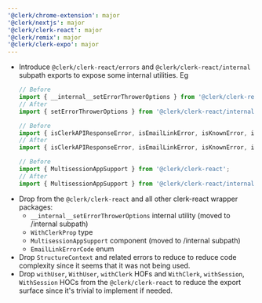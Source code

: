 ```yaml
---
'@clerk/chrome-extension': major
'@clerk/nextjs': major
'@clerk/clerk-react': major
'@clerk/remix': major
'@clerk/clerk-expo': major
---
```


- Introduce `@clerk/clerk-react/errors` and `@clerk/clerk-react/internal` subpath exports to expose some internal utilities. Eg
    ```typescript
    // Before
    import { __internal__setErrorThrowerOptions } from '@clerk/clerk-react';
    // After
    import { setErrorThrowerOptions } from '@clerk/clerk-react/internal';

    // Before
    import { isClerkAPIResponseError, isEmailLinkError, isKnownError, isMetamaskError } from '@clerk/clerk-react';
    // After
    import { isClerkAPIResponseError, isEmailLinkError, isKnownError, isMetamaskError } from '@clerk/clerk-react/errors';

    // Before
    import { MultisessionAppSupport } from '@clerk/clerk-react';
    // After
    import { MultisessionAppSupport } from '@clerk/clerk-react/internal';
    ```
- Drop from the `@clerk/clerk-react` and all other clerk-react wrapper packages:
    - `__internal__setErrorThrowerOptions` internal utility (moved to /internal subpath)
    - `WithClerkProp` type
    - `MultisessionAppSupport` component (moved to /internal subpath)
    - `EmailLinkErrorCode` enum
- Drop `StructureContext` and related errors to reduce to reduce code complexity since it seems that it was not being used.
- Drop `withUser`, `WithUser`, `withClerk` HOFs and `WithClerk`, `withSession`, `WithSession` HOCs from the `@clerk/clerk-react` 
  to reduce the export surface since it's trivial to implement if needed.
